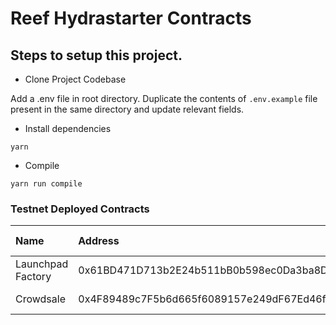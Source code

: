 # Reef Hydrastarter Contracts

## Steps to setup this project.

- Clone Project Codebase

Add a .env file in root directory. Duplicate the contents of `.env.example` file present in the same directory and update relevant fields.

- Install dependencies

```
yarn
```

- Compile

```
yarn run compile
```

### Testnet Deployed Contracts

| Name | Address | Reefscan Link |
| :--- | :--- | :--- |
| Launchpad Factory | 0x61BD471D713b2E24b511bB0b598ec0Da3ba8DBef | [Reefscan Testnet](https://testnet.reefscan.com/contract/0x61BD471D713b2E24b511bB0b598ec0Da3ba8DBef) |
| Crowdsale | 0x4F89489c7F5b6d665f6089157e249dF67Ed46f96 | [Reefscan Testnet](https://testnet.reefscan.com/contract/0x4F89489c7F5b6d665f6089157e249dF67Ed46f96) |

